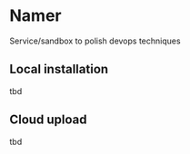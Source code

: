 # Namer
Service/sandbox to polish devops techniques

## Local installation
tbd

## Cloud upload
tbd
